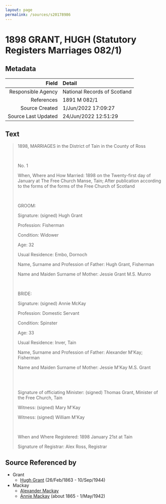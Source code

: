 ```yaml
---
layout: page
permalink: /sources/s20178986
---
```


# 1898 GRANT, HUGH (Statutory Registers Marriages 082/1)

## Metadata

Field | Detail
---:|:---
Responsible Agency | National Records of Scotland
References | 1891 M 082/1
Source Created | 1/Jun/2022 17:09:27
Source Last Updated | 24/Jun/2022 12:51:29

## Text

> 1898, MARRIAGES in the District of Tain in the County of Ross
>
> <br/>
>
> No. 1
>
> When, Where and How Married: 1898 on the Twenty-first day of January at The Free Church Manse, Tain; After publication according to the forms of the forms of the Free Church of Scotland
>
> <br/>
>
> GROOM:
>
> Signature: (signed) Hugh Grant
>
> Profession: Fisherman
>
> Condition: Widower
>
> Age: 32
>
> Usual Residence: Embo, Dornoch
>
> Name, Surname and Profession of Father: Hugh Grant, Fisherman
>
> Name and Maiden Surname of Mother: Jessie Grant M.S. Munro
>
> <br/>
>
> BRIDE:
>
> Signature: (signed) Annie McKay
>
> Profession: Domestic Servant
>
> Condition: Spinster
>
> Age: 33
>
> Usual Residence: Inver, Tain
>
> Name, Surname and Profession of Father: Alexander M'Kay; Fisherman
>
> Name and Maiden Surname of Mother: Jessie M'Kay M.S. Grant
>
> <br/>
>
> <br/>
>
> Signature of officiating Minister: (signed) Thomas Grant, Minister of the Free Church, Tain
>
> Witness: (signed) Mary M'Kay
>
> Witness: (signed) William M'Kay
>
> <br/>
>
> When and Where Registered: 1898 January 21st at Tain
>
> Signature of Registrar: Alex Ross, Registrar
>

## Source Referenced by

* Grant
  * [Hugh Grant](../people/@31066628@-hugh-grant-b1863-2-26-d1944-9-10.md) (26/Feb/1863 - 10/Sep/1944)
* Mackay
  * [Alexander Mackay](../people/@56321492@-alexander-mackay-b-d.md)
  * [Annie Mackay](../people/@503334@-annie-mackay-b1865-d1942-5-1.md) (about 1865 - 1/May/1942)
